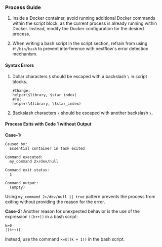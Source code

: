 ### Process Guide

1. Inside a Docker container, avoid running additional Docker commands within the script block, as the current process is already running within Docker. Instead, modify the Docker configuration for the desired process.

2. When writing a bash script in the script section, refrain from using `#!/bin/bash` to prevent interference with nextflow's error detection mechanism.

#### Syntax Errors

1. Dollar characters `$` should be escaped with a backslash `\` in script blocks.


    ```
    #Change:
    helper($library, $star_index)
    #To:
    helper(\$library, \$star_index)
    ```

2. Backslash characters `\` should be escaped with another backslash `\`.

#### Process Exits with Code 1 without Output

**Case-1:**

```
Caused by:
  Essential container in task exited

Command executed:
  my_command 2>/dev/null

Command exit status:
  1

Command output:
  (empty)
```

Using `my_command 2>/dev/null || true` pattern prevents the process from exiting without providing the reason for the error.

**Case-2:**
Another reason for unexpected behavior is the use of the expression `((k++))` in a bash script:

```
k=0
((k++))
```

Instead, use the command `k=$((k + 1))` in the bash script.

